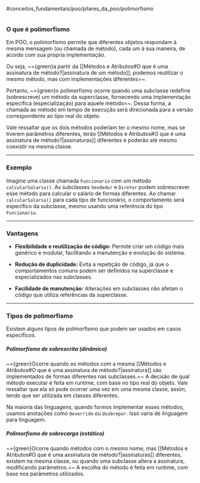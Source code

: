 #conceitos_fundamentais/poo/pilares_da_poo/polimorfismo 

```table-of-contents
```

### O que é polimorfismo
Em POO, o polimorfismo permite que diferentes objetos respondam à mesma mensagem (ou chamada de método), cada um à sua maneira, de acordo com sua própria implementação.

Ou seja, ~={green}a partir da [[Métodos e Atributos#O que é uma assinatura de método?|assinatura de um método]], podemos reutilizar o mesmo método, mas com implementações diferentes=~.

Portanto, ~={green}o polimorfismo ocorre quando uma subclasse redefine (sobrescreve) um método da superclasse, fornecendo uma implementação específica (especialização) para aquele método=~. Dessa forma, a chamada ao método em tempo de execução será direcionada para a versão correspondente ao tipo real do objeto.

Vale ressaltar que os dois métodos poderiam ter o mesmo nome, mas se tiverem parâmetros diferentes, terão [[Métodos e Atributos#O que é uma assinatura de método?|assinaturas]] diferentes e poderão até mesmo coexistir na mesma classe.

----
### Exemplo
Imagine uma classe chamada `Funcionario` com um método `calcularSalario()`. As subclasses `Vendedor` e `Diretor` podem sobrescrever esse método para calcular o salário de formas diferentes. Ao chamar `calcularSalario()` para cada tipo de funcionário, o comportamento será específico da subclasse, mesmo usando uma referência do tipo `Funcionario`.

----
### Vantagens
- **Flexibilidade e reutilização de código:** Permite criar um código mais genérico e modular, facilitando a manutenção e evolução do sistema.

- **Redução de duplicidade:** Evita a repetição de código, já que o comportamentos comuns podem ser definidos na superclasse e especializados nas subclasses.

- **Facilidade de manutenção:** Alterações em subclasses não afetam o código que utiliza referências da superclasse.

----
### Tipos de polimorfismo
Existem alguns tipos de polimorfismo que podem ser usados em casos específicos.

##### Polimorfismo de sobrescrita (dinâmico)
~={green}Ocorre quando os métodos com a mesma [[Métodos e Atributos#O que é uma assinatura de método?|assinatura]] são implementados de formas diferentes nas subclasses.=~ A decisão de qual método executar é feita em runtime, com base no tipo real do objeto.
Vale ressaltar que ela só pode ocorrer uma vez em uma mesma classe, assim, tendo que ser utilizada em classes diferentes.

Na maioria das linguagens, quando formos implementar esses métodos, usamos anotações como `@override` ou `@sobrepor`. Isso varia de linguagem para linguagem.

##### Polimorfismo de sobrecarga (estático)
~={green}Ocorre quando métodos com o mesmo nome, mas [[Métodos e Atributos#O que é uma assinatura de método?|assinaturas]] diferentes, existem na mesma classe, ou quando uma subclasse altera a assinatura, modificando parâmetros.=~ A escolha do método é feita em runtime, com base nos parâmetros utilizados.
  